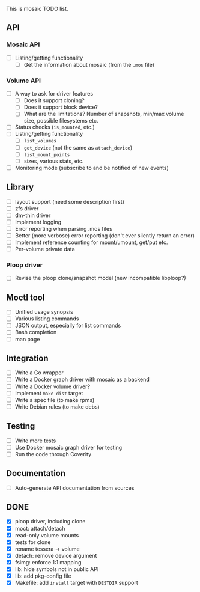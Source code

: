 This is mosaic TODO list.

## API

### Mosaic API
- [ ] Listing/getting functionality
  - [ ] Get the information about mosaic (from the `.mos` file)

### Volume API
- [ ] A way to ask for driver features
  - [ ] Does it support cloning?
  - [ ] Does it support block device?
  - [ ] What are the limitations? Number of snapshots, min/max volume size, possible filesystems etc.
- [ ] Status checks (`is_mounted`, etc.)
- [ ] Listing/getting functionality
  - [ ] `list_volumes`
  - [ ] `get_device` (not the same as `attach_device`)
  - [ ] `list_mount_points`
  - [ ] sizes, various stats, etc.
- [ ] Monitoring mode (subscribe to and be notified of new events)

## Library
- [ ] layout support (need some description first)
- [ ] zfs driver
- [ ] dm-thin driver
- [ ] Implement logging
- [ ] Error reporting when parsing .mos files
- [ ] Better (more verbose) error reporting (don't ever silently return an error)
- [ ] Implement reference counting for mount/umount, get/put etc.
- [ ] Per-volume private data

### Ploop driver
- [ ] Revise the ploop clone/snapshot model (new incompatible libploop?)

## Moctl tool
- [ ] Unified usage synopsis
- [ ] Various listing commands
- [ ] JSON output, especially for list commands
- [ ] Bash completion
- [ ] man page

## Integration
- [ ] Write a Go wrapper
- [ ] Write a Docker graph driver with mosaic as a backend
- [ ] Write a Docker volume driver?
- [ ] Implement `make dist` target
- [ ] Write a spec file (to make rpms)
- [ ] Write Debian rules (to make debs)

## Testing
- [ ] Write more tests
- [ ] Use Docker mosaic graph driver for testing
- [ ] Run the code through Coverity

## Documentation
- [ ] Auto-generate API documentation from sources

## DONE
- [x] ploop driver, including clone
- [x] moct: attach/detach
- [x] read-only volume mounts
- [x] tests for clone
- [x] rename tessera -> volume
- [x] detach: remove device argument
- [x] fsimg: enforce 1:1 mapping
- [x] lib: hide symbols not in public API
- [x] lib: add pkg-config file
- [x] Makefile: add `install` target with `DESTDIR` support
